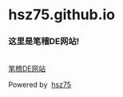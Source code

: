# hsz75.github.io
<h3>这里是笔稽DE网站!</h3>
<br>
<a href="https://hsz75.github.io" target="_blank">笔稽DE网站</a>
<br>
<p>Powered&nbsp;by&nbsp;
  <a href="https://hsz75.github.io" target="_blank">
    hsz75</a>
</p>
